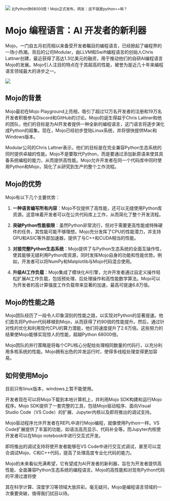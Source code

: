 <img src="/assets/image/230911-mojo-1.png" style="max-width: 70%; height: auto;">
<small>比Python快68000倍！Mojo正式发布，网友：这不就是python++嘛？</small>


# Mojo 编程语言：AI 开发者的新利器

Mojo，一门自五月初亮相以来备受开发者瞩目的编程语言，已经掀起了编程界的一场小热潮。背后的公司Modular，由LLVM和Swift编程语言的创始人Chris Lattner创建，最近获得了高达1.3亿美元的融资，用于推动他们的自研AI编程语言Mojo的发展。Mojo引人注目的特点在于其超高的性能，被誉为是近几十年来编程语言领域最大的进步之一。


![](/assets/image/230911-mojo-1.png)


## Mojo的背景

Mojo最初在Mojo Playground上亮相，吸引了超过12万名开发者的注册和19万名开发者积极参与Discord和GitHub的讨论。Mojo的诞生得益于Chris Lattner和他的团队，他们的目标是为AI开发者提供一种全新的编程语言，这门语言将逐步演化成Python的超集。现在，Mojo已经初步登陆Linux系统，并将很快提供Mac和Windows版本。

Modular公司的Chris Lattner表示，他们的目标是在完全兼容Python生态系统的同时提供卓越的性能。Mojo不是要取代Python，而是要通过添加新原语来使其具备系统编程的能力，从而提供高性能。Mojo允许开发者在同一个代码库中同时使用Python和Mojo，简化了从研究到生产的整个工作流程。

## Mojo的优势

Mojo有以下几个主要优势：

1. **一种语言编写所有内容**：Mojo不仅提供了高性能，还可以无缝使用Python库资源。这意味着开发者可以在公共代码库上工作，从而简化了整个开发流程。

2. **突破Python性能极限**：虽然Python非常流行，但对于需要更高性能或特殊硬件的任务，其性能可能不够理想。Mojo充分发挥了CPU的性能潜力，并支持GPU和ASIC等外部加速器，提供了与C++和CUDA相当的性能。

3. **对接完整Python生态系统**：Mojo提供了与Python生态系统的全面互操作性，使其能够无缝利用Python库资源，同时发挥Mojo自身的功能和性能优势。例如，开发者可以将NumPy和Matplotlib与Mojo代码混合使用。

4. **升级AI工作负载**：Mojo集成了模块化AI引擎，允许开发者通过自定义操作轻松扩展AI工作负载，包括预处理、后处理操作和高性能数学算法。Mojo可以为开发者的高计算强度工作负载带来显著的加速，最高可提速6.8万倍。

## Mojo的性能之路

Mojo团队经历了一段令人印象深刻的性能之路，以实现对Python的显著提速。他们首先将Python代码移植到Mojo，从而获得了约90倍的性能提升。然后，通过针对性的优化和利用现代CPU的算力潜能，他们将速度提升了2.6万倍。这些努力的结果使Mojo能够实现惊人的性能，超越Python 68000倍。

Mojo团队的并行策略是将每个CPU核心分配给处理相同数量的代码行，以充分利用多核系统的性能。Mojo拥有出色的并发运行时，使得多线程处理变得更加容易。

## 如何使用Mojo

目前只有linux版本，windows上暂不能使用。

开发者现在可以将Mojo下载到本地计算机上，并利用Mojo SDK构建和运行Mojo程序。Mojo SDK提供了一套完整的工具，包括Mojo驱动程序、面向Visual Studio Code（VS Code）的扩展、Jupyter内核以及即将推出的调试支持。

Mojo驱动程序允许开发者在REPL中进行Mojo编程，就像使用Python一样。VS Code扩展提供了丰富的功能，如语法高亮显示、代码补全等。而Jupyter内核使开发者可以在Mojo notebook中进行交互式开发。

即将推出的调试支持将使开发者能够在VS Code中进行交互式调试，甚至可以混合调试Mojo、C和C++代码，提高了处理高度专业化代码的能力。

Mojo的未来看似充满希望，它有望成为AI开发者的新利器，旨在为开发者提供高性能、全面兼容Python生态系统的编程语言。Mojo的高性能和对现有Python代码的平滑过渡将使

其在科学计算、深度学习等领域大放异彩。毫无疑问，Mojo是编程语言领域的一次重要突破，值得我们拭目以待。